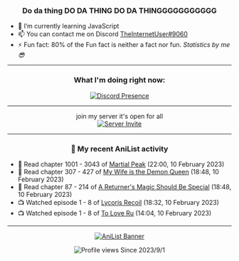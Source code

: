 <div align="center">

### Do da thing DO DA THING DO DA THINGGGGGGGGGGG
</div>

- 🌱 I’m currently learning JavaScript
- 📫 You can contact me on Discord [TheInternetUser#9060](https://discord.com/users/534117072796385300)
- ⚡ Fun fact: 80% of the Fun fact is neither a fact nor fun. _Statistics by me 😎_
<hr>

<div align="center">

### What I'm doing right now:
[![Discord Presence](https://lanyard.cnrad.dev/api/534117072796385300)](https://discord.com/users/534117072796385300)
<hr>

join my server it's open for all <br>
[![Server Invite](https://invidget.switchblade.xyz/bfYgVHxrSs)](https://discord.gg/bfYgVHxrSs)

<hr>
  
### 🌸 My recent AniList activity

</div>

<!-- ANILIST_ACTIVITY:start -->

-   📖 Read chapter 1001 - 3043 of [Martial Peak](https://anilist.co/manga/104494) (22:00, 10 February 2023)
-   📖 Read chapter 307 - 427 of [My Wife is the Demon Queen](https://anilist.co/manga/107966) (18:48, 10 February 2023)
-   📖 Read chapter 87 - 214 of [A Returner's Magic Should Be Special](https://anilist.co/manga/105393) (18:48, 10 February 2023)
-   📺 Watched episode 1 - 8 of [Lycoris Recoil](https://anilist.co/anime/143270) (18:32, 10 February 2023)
-   📺 Watched episode 1 - 8 of [To Love Ru](https://anilist.co/anime/3455) (14:04, 10 February 2023)

<!-- ANILIST_ACTIVITY:end -->
<hr>

<div align="center">

[![AniList Banner](https://img.anili.st/User/929966)](https://anilist.co/user/TheInternetUser)

![Profile views](https://gpvc.arturio.dev/TheInternetUse7) Since 2023/9/1

</div>
